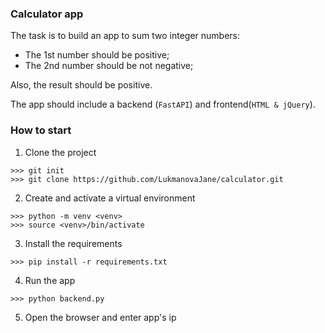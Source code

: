 ### Calculator app

The task is to build an app to sum two integer numbers:
- The 1st number should be positive;
- The 2nd number should be not negative;

Also, the result should be positive.

The app should include a backend (`FastAPI`) and frontend(`HTML & jQuery`).

### How to start
1. Clone the project
``` 
>>> git init
>>> git clone https://github.com/LukmanovaJane/calculator.git
```
2. Create and activate a virtual environment
```
>>> python -m venv <venv>
>>> source <venv>/bin/activate
```
3. Install the requirements 
```
>>> pip install -r requirements.txt
```
4. Run the app
```
>>> python backend.py
```
5. Open the browser and enter app's ip